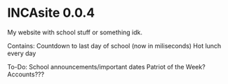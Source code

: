 # INCAsite 0.0.4
My website with school stuff or something idk.

Contains:
Countdown to last day of school (now in miliseconds)
Hot lunch every day

 To-Do:
 School announcements/important dates
 Patriot of the Week?
 Accounts???
 
